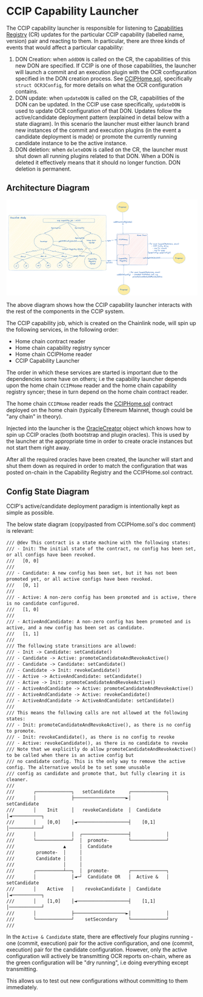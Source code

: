 # CCIP Capability Launcher

The CCIP capability launcher is responsible for listening to
[Capabilities Registry](../../../../contracts/src/v0.8/keystone/CapabilitiesRegistry.sol) (CR) updates
for the particular CCIP capability (labelled name, version) pair and reacting to them. In
particular, there are three kinds of events that would affect a particular capability:

1. DON Creation: when `addDON` is called on the CR, the capabilities of this new DON are specified.
If CCIP is one of those capabilities, the launcher will launch a commit and an execution plugin
with the OCR configuration specified in the DON creation process. See
[CCIPHome.sol](../../../../contracts/src/v0.8/ccip/capability/CCIPHome.sol), specifically `struct OCR3Config`,
for more details on what the OCR configuration contains.
2. DON update: when `updateDON` is called on the CR, capabilities of the DON can be updated. In the
CCIP use case specifically, `updateDON` is used to update OCR configuration of that DON. Updates
follow the active/candidate deployment pattern (explained in detail below with a state diagram). In this
scenario the launcher must either launch brand new instances of the commit and execution plugins
(in the event a candidate deployment is made) or promote the currently running candidate instance to be
the active instance.
3. DON deletion: when `deleteDON` is called on the CR, the launcher must shut down all running plugins
related to that DON. When a DON is deleted it effectively means that it should no longer function.
DON deletion is permanent.

## Architecture Diagram

![CCIP Capability Launcher](launcher_arch.png)

The above diagram shows how the CCIP capability launcher interacts with the rest of the components
in the CCIP system.

The CCIP capability job, which is created on the Chainlink node, will spin up the following services, in
the following order:

* Home chain contract reader
* Home chain capability registry syncer
* Home chain CCIPHome reader
* CCIP Capability Launcher

The order in which these services are started is important due to the dependencies some have on others; i.e
the capability launcher depends upon the home chain `CCIPHome` reader and the home chain capability registry syncer;
these in turn depend on the home chain contract reader.

The home chain `CCIPHome` reader reads the [CCIPHome.sol](../../../../contracts/src/v0.8/ccip/capability/CCIPHome.sol)
contract deployed on the home chain (typically Ethereum Mainnet, though could be "any chain" in theory).

Injected into the launcher is the [OracleCreator](../types/types.go) object which knows how to spin up CCIP
oracles (both bootstrap and plugin oracles). This is used by the launcher at the appropriate time in order
to create oracle instances but not start them right away.

After all the required oracles have been created, the launcher will start and shut them down as required
in order to match the configuration that was posted on-chain in the Capability Registry and the CCIPHome.sol contract.

## Config State Diagram

CCIP's active/candidate deployment paradigm is intentionally kept as simple as possible.

The below state diagram (copy/pasted from CCIPHome.sol's doc comment) is relevant:

```solidity
/// @dev This contract is a state machine with the following states:
/// - Init: The initial state of the contract, no config has been set, or all configs have been revoked.
///   [0, 0]
///
/// - Candidate: A new config has been set, but it has not been promoted yet, or all active configs have been revoked.
///   [0, 1]
///
/// - Active: A non-zero config has been promoted and is active, there is no candidate configured.
///   [1, 0]
///
/// - ActiveAndCandidate: A non-zero config has been promoted and is active, and a new config has been set as candidate.
///   [1, 1]
///
/// The following state transitions are allowed:
/// - Init -> Candidate: setCandidate()
/// - Candidate -> Active: promoteCandidateAndRevokeActive()
/// - Candidate -> Candidate: setCandidate()
/// - Candidate -> Init: revokeCandidate()
/// - Active -> ActiveAndCandidate: setCandidate()
/// - Active -> Init: promoteCandidateAndRevokeActive()
/// - ActiveAndCandidate -> Active: promoteCandidateAndRevokeActive()
/// - ActiveAndCandidate -> Active: revokeCandidate()
/// - ActiveAndCandidate -> ActiveAndCandidate: setCandidate()
///
/// This means the following calls are not allowed at the following states:
/// - Init: promoteCandidateAndRevokeActive(), as there is no config to promote.
/// - Init: revokeCandidate(), as there is no config to revoke
/// - Active: revokeCandidate(), as there is no candidate to revoke
/// Note that we explicitly do allow promoteCandidateAndRevokeActive() to be called when there is an active config but
/// no candidate config. This is the only way to remove the active config. The alternative would be to set some unusable
/// config as candidate and promote that, but fully clearing it is cleaner.
///
///       ┌─────────────┐   setCandidate     ┌─────────────┐
///       │             ├───────────────────►│             │ setCandidate
///       │    Init     │   revokeCandidate  │  Candidate  │◄───────────┐
///       │    [0,0]    │◄───────────────────┤    [0,1]    │────────────┘
///       │             │  ┌─────────────────┤             │
///       └─────────────┘  │  promote-       └─────────────┘
///                  ▲     │  Candidate
///        promote-  │     │
///        Candidate │     │
///                  │     │
///       ┌──────────┴──┐  │  promote-       ┌─────────────┐
///       │             │◄─┘  Candidate OR   │  Active &   │ setCandidate
///       │    Active   │    revokeCandidate │  Candidate  │◄───────────┐
///       │    [1,0]    │◄───────────────────┤    [1,1]    │────────────┘
///       │             ├───────────────────►│             │
///       └─────────────┘    setSecondary    └─────────────┘
///
```

In the `Active & Candidate` state, there are effectively four plugins running - one (commit, execution) pair for the
active configuration, and one (commit, execution) pair for the candidate configuration. However, only the active
configuration will actively be transmitting OCR reports on-chain, where as the green configuration will be "dry running",
i.e doing everything except transmitting.

This allows us to test out new configurations without committing to them immediately.
